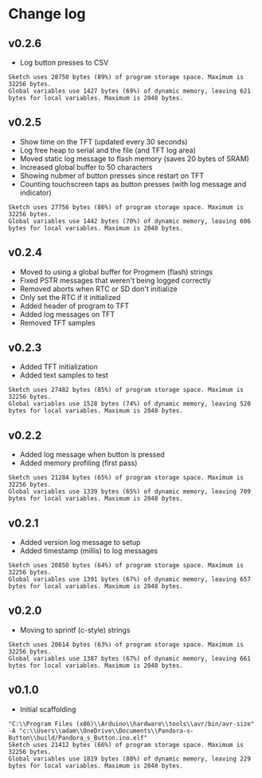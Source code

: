# Change log

## v0.2.6
 - Log button presses to CSV

```
Sketch uses 28750 bytes (89%) of program storage space. Maximum is 32256 bytes.
Global variables use 1427 bytes (69%) of dynamic memory, leaving 621 bytes for local variables. Maximum is 2048 bytes.
```
## v0.2.5
 - Show time on the TFT (updated every 30 seconds)
 - Log free heap to serial and the file (and TFT log area)
 - Moved static log message to flash memory (saves 20 bytes of SRAM)
 - Increased global buffer to 50 characters
 - Showing nubmer of button presses since restart on TFT
 - Counting touchscreen taps as button presses (with log message and indicator)

```
Sketch uses 27756 bytes (86%) of program storage space. Maximum is 32256 bytes.
Global variables use 1442 bytes (70%) of dynamic memory, leaving 606 bytes for local variables. Maximum is 2048 bytes.
```

## v0.2.4
 - Moved to using a global buffer for Progmem (flash) strings
 - Fixed PSTR messages that weren't being logged correctly
 - Removed aborts when RTC or SD don't initialize
 - Only set the RTC if it initialized
 - Added header of program to TFT
 - Added log messages on TFT
 - Removed TFT samples

## v0.2.3
 - Added TFT initialization
 - Added text samples to test

```
Sketch uses 27482 bytes (85%) of program storage space. Maximum is 32256 bytes.
Global variables use 1528 bytes (74%) of dynamic memory, leaving 520 bytes for local variables. Maximum is 2048 bytes.
```

## v0.2.2
 - Added log message when button is pressed
 - Added memory profiling (first pass)

```
Sketch uses 21284 bytes (65%) of program storage space. Maximum is 32256 bytes.
Global variables use 1339 bytes (65%) of dynamic memory, leaving 709 bytes for local variables. Maximum is 2048 bytes.
```

 ## v0.2.1
 - Added version log message to setup
 - Added timestamp (millis) to log messages

```
Sketch uses 20850 bytes (64%) of program storage space. Maximum is 32256 bytes.
Global variables use 1391 bytes (67%) of dynamic memory, leaving 657 bytes for local variables. Maximum is 2048 bytes.
```

## v0.2.0
 - Moving to sprintf (c-style) strings

```
Sketch uses 20614 bytes (63%) of program storage space. Maximum is 32256 bytes.
Global variables use 1387 bytes (67%) of dynamic memory, leaving 661 bytes for local variables. Maximum is 2048 bytes.
```

## v0.1.0
 - Initial scaffolding

```
"C:\\Program Files (x86)\\Arduino\\hardware\\tools\\avr/bin/avr-size" -A "c:\\Users\\adam\\OneDrive\\Documents\\Pandora-s-Button\\build/Pandora_s_Button.ino.elf"
Sketch uses 21412 bytes (66%) of program storage space. Maximum is 32256 bytes.
Global variables use 1819 bytes (88%) of dynamic memory, leaving 229 bytes for local variables. Maximum is 2048 bytes.
```